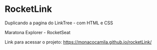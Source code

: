 # RocketLink

Duplicando a pagina do LinkTree - com HTML e CSS 

Maratona Explorer - RocketSeat

Link para acessar o projeto: https://monacocamila.github.io/rocketLink/
